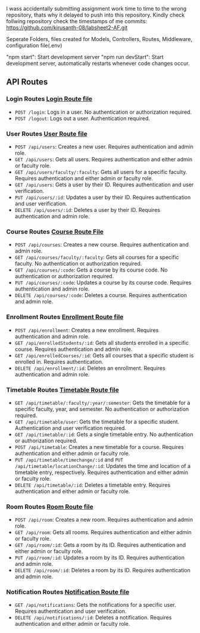 I wass accidentally submitting assignment work time to time to the wrong repository, thats why it delayed to push into this repository.
Kindly check follwing repository check the timestamps of me commits:
    https://github.com/kirusanth-08/labsheet2-AF.git

Seperate Folders, files created for Models, Controllers, Routes, Middleware, configuration file(.env)


"npm start": Start development server
"npm run devStart":  Start development server, automatically restarts whenever code changes occur.


## API Routes

### Login Routes    [Login Route file](./routes/loginRoute.js)
- `POST /login`: Logs in a user. No authentication or authorization required.
- `POST /logout`: Logs out a user. Authentication required.

### User Routes     [User Route file](./routes/userRoutes.js)
- `POST /api/users`: Creates a new user. Requires authentication and admin role.
- `GET /api/users`: Gets all users. Requires authentication and either admin or faculty role.
- `GET /api/users/faculty/:faculty`: Gets all users for a specific faculty. Requires authentication and either admin or faculty role.
- `GET /api/users`: Gets a user by their ID. Requires authentication and user verification.
- `PUT /api/users/:id`: Updates a user by their ID. Requires authentication and user verification.
- `DELETE /api/users/:id`: Deletes a user by their ID. Requires authentication and admin role.

### Course Routes   [Course Route File](./routes/courseRoutes.js)
- `POST /api/courses`: Creates a new course. Requires authentication and admin role.
- `GET /api/courses/faculty/:faculty`: Gets all courses for a specific faculty. No authentication or authorization required.
- `GET /api/courses/:code`: Gets a course by its course code. No authentication or authorization required.
- `PUT /api/courses/:code`: Updates a course by its course code. Requires authentication and admin role.
- `DELETE /api/courses/:code`: Deletes a course. Requires authentication and admin role.

### Enrollment Routes   [Enrollment Route file](./routes/enrollmentRoutes.js)
- `POST /api/enrollment`: Creates a new enrollment. Requires authentication and admin role.
- `GET /api/enrolledStudents/:id`: Gets all students enrolled in a specific course. Requires authentication and admin role.
- `GET /api/enrolledCourses/:id`: Gets all courses that a specific student is enrolled in. Requires authentication.
- `DELETE /api/enrollment/:id`: Deletes an enrollment. Requires authentication and admin role.

### Timetable Routes    [Timetable Route file](./routes/timetableRoutes.js)
- `GET /api/timetable/:faculty/:year/:semester`: Gets the timetable for a specific faculty, year, and semester. No authentication or authorization required.
- `GET /api/timetable/user`: Gets the timetable for a specific student. Authentication and user verification required.
- `GET /api/timetable/:id`: Gets a single timetable entry. No authentication or authorization required.
- `POST /api/timetable`: Creates a new timetable for a course. Requires authentication and either admin or faculty role.
- `PUT /api/timetable/timechange/:id` and `PUT /api/timetable/locationChange/:id`: Updates the time and location of a timetable entry, respectively. Requires authentication and either admin or faculty role.
- `DELETE /api/timetable/:id`: Deletes a timetable entry. Requires authentication and either admin or faculty role.

### Room Routes     [Room Route file](./routes/roomRoutes.js)
- `POST /api/room`: Creates a new room. Requires authentication and admin role.
- `GET /api/room`: Gets all rooms. Requires authentication and either admin or faculty role.
- `GET /api/room/:id`: Gets a room by its ID. Requires authentication and either admin or faculty role.
- `PUT /api/room/:id`: Updates a room by its ID. Requires authentication and admin role.
- `DELETE /api/room/:id`: Deletes a room by its ID. Requires authentication and admin role.

### Notification Routes     [Notification Route file](./routes/notificationRoutes.js)
- `GET /api/notifications`: Gets the notifications for a specific user. Requires authentication and user verification.
- `DELETE /api/notifications/:id`: Deletes a notification. Requires authentication and either admin or faculty role.